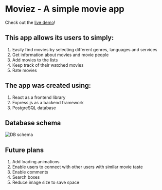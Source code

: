 # Moviez - A simple movie app
Check out the [live demo](https://moviez-3vtd.onrender.com/)!
## This app allows its users to simply:
1. Easily find movies by selecting different genres, languages and services
2. Get information about movies and movie people
3. Add movies to the lists
4. Keep track of their watched movies
5. Rate movies
## The app was created using:
1. React as a frontend library
2. Express.js as a backend framework
3. PostgreSQL database
## Database schema
![DB schema](https://github.com/mato-m/movie-app/assets/64593617/5f36e8eb-98b3-4143-84e1-3ce59b3910a4)
## Future plans
1. Add loading animations
2. Enable users to connect with other users with similar movie taste
3. Enable comments
4. Search boxes
5. Reduce image size to save space
